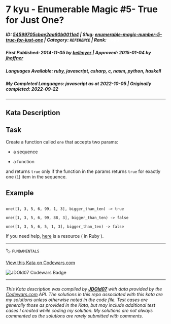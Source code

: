 # 7 kyu - Enumerable Magic #5- True for Just One?

##### **ID**: [54599705cbae2aa60b0011a4](https://www.codewars.com/kata/54599705cbae2aa60b0011a4) | **Slug**: [enumerable-magic-number-5-true-for-just-one](https://www.codewars.com/kata/54599705cbae2aa60b0011a4) | **Category**: `REFERENCE` | **Rank**: <span style="color:white">7 kyu</span>

##### **First Published**: 2014-11-05 ***by*** [bellmyer](https://www.codewars.com/users/bellmyer) | **Approved**: 2015-01-04 ***by*** [jhoffner](https://www.codewars.com/users/jhoffner)

##### **Languages Available**: ruby, javascript, csharp, c, nasm, python, haskell

##### **My Completed Languages**: javascript ***as at*** 2022-10-05 | **Originally completed**: 2022-09-22

---

## Kata Description


## Task



Create a function called `one` that accepts two params:



* a sequence 

* a function



and returns `true` only if the function in the params returns `true` for exactly one (`1`) item in the sequence. 



## Example



```

one([1, 3, 5, 6, 99, 1, 3], bigger_than_ten) -> true

one([1, 3, 5, 6, 99, 88, 3], bigger_than_ten) -> false

one([1, 3, 5, 6, 5, 1, 3], bigger_than_ten) -> false

```



If you need help, [here](http://www.rubycuts.com/enum-one) is a resource ( in Ruby ).

---


🏷 `FUNDAMENTALS`


[View this Kata on Codewars.com](https://www.codewars.com/kata/54599705cbae2aa60b0011a4)

![](https://www.codewars.com/users/jdold07/badges/large "JDOld07 Codewars Badge")

---

###### *This Kata description was compiled by [**JDOld07**](https://tpstech.dev) with data provided by the [Codewars.com](https://www.codewars.com) API.  The solutions in this repo associated with this kata are my solutions unless otherwise noted in the code file.  Test cases are generally those as provided in the Kata, but may include additional test cases I created while coding my solution.  My solutions are not always commented as the solutions are rarely submitted with comments.*
